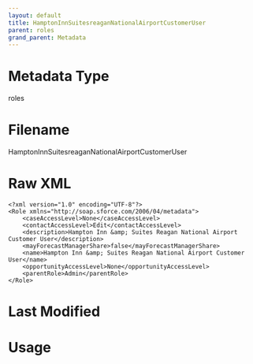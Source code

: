 ```yaml
---
layout: default
title: HamptonInnSuitesreaganNationalAirportCustomerUser
parent: roles
grand_parent: Metadata
---
```

# Metadata Type
roles


# Filename 
HamptonInnSuitesreaganNationalAirportCustomerUser


# Raw XML
```
<?xml version="1.0" encoding="UTF-8"?>
<Role xmlns="http://soap.sforce.com/2006/04/metadata">
    <caseAccessLevel>None</caseAccessLevel>
    <contactAccessLevel>Edit</contactAccessLevel>
    <description>Hampton Inn &amp; Suites Reagan National Airport Customer User</description>
    <mayForecastManagerShare>false</mayForecastManagerShare>
    <name>Hampton Inn &amp; Suites Reagan National Airport Customer User</name>
    <opportunityAccessLevel>None</opportunityAccessLevel>
    <parentRole>Admin</parentRole>
</Role>
```


# Last Modified


# Usage
